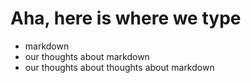 # Aha, here is where we type 
- markdown
- our thoughts about markdown
- our thoughts about thoughts about markdown
